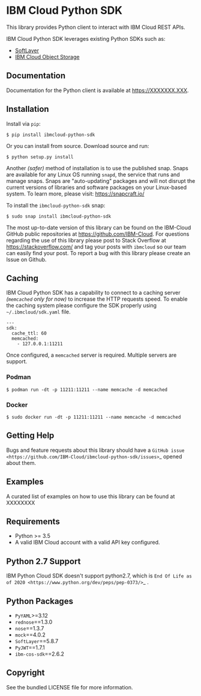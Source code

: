 IBM Cloud Python SDK
====================

This library provides Python client to interact with IBM Cloud REST APIs.

IBM Cloud Python SDK leverages existing Python SDKs such as:
  - [SoftLayer](https://github.com/softlayer/softlayer-python)
  - [IBM Cloud Object Storage](https://github.com/IBM/ibm-cos-sdk-python)

Documentation
-------------
Documentation for the Python client is available at https://XXXXXXX.XXX.


Installation
------------
Install via `pip`:

    $ pip install ibmcloud-python-sdk

Or you can install from source. Download source and run:

    $ python setup.py install

Another *(safer)* method of installation is to use the published snap. Snaps are available for any Linux OS running `snapd`, the service that runs and manage snaps. Snaps are "auto-updating" packages and will not disrupt the current versions of libraries and software packages on your Linux-based system. To learn more, please visit: https://snapcraft.io/ 

To install the `ibmcloud-python-sdk` snap:

    $ sudo snap install ibmcloud-python-sdk
	
The most up-to-date version of this library can be found on the IBM-Cloud
GitHub public repositories at https://github.com/IBM-Cloud. For questions regarding the use of this library please post to Stack Overflow at https://stackoverflow.com/ and tag your posts with `ibmcloud` so our team can easily find your post. To report a bug with this library please create an Issue on Github.

Caching
-------
IBM Cloud Python SDK has a capability to connect to a caching server *(`memcached` only for now)* to increase the HTTP requests speed. To enable the caching system please configure the SDK properly using `~/.ibmcloud/sdk.yaml` file.

    ---
    sdk:
      cache_ttl: 60
      memcached:
        - 127.0.0.1:11211

Once configured, a `memcached` server is required. Multiple servers are support.

### Podman

    $ podman run -dt -p 11211:11211 --name memcache -d memcached

### Docker

    $ sudo docker run -dt -p 11211:11211 --name memcache -d memcached


Getting Help
------------
Bugs and feature requests about this library should have a `GitHub issue <https://github.com/IBM-Cloud/ibmcloud-python-sdk/issues>`_ opened about them. 


Examples
--------
A curated list of examples on how to use this library can be found at XXXXXXXX

Requirements
-------------------
* Python >= 3.5
* A valid IBM Cloud account with a valid API key configured.

Python 2.7 Support
------------------
IBM Python Cloud SDK doesn't support python2.7, which is `End Of Life as of 2020 <https://www.python.org/dev/peps/pep-0373/>`_ .

Python Packages
---------------
* `PyYAML`>=3.12
* `rednose`==1.3.0
* `nose`==1.3.7
* `mock`==4.0.2
* `SoftLayer`==5.8.7
* `PyJWT`==1.7.1
* `ibm-cos-sdk`==2.6.2

Copyright
---------
See the bundled LICENSE file for more information.
